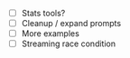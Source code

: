 - [ ] Stats tools?
- [ ] Cleanup / expand prompts
- [ ] More examples
- [ ] Streaming race condition
